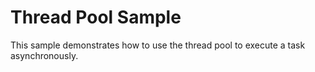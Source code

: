 # Thread Pool Sample

This sample demonstrates how to use the thread pool to execute a task
asynchronously.
